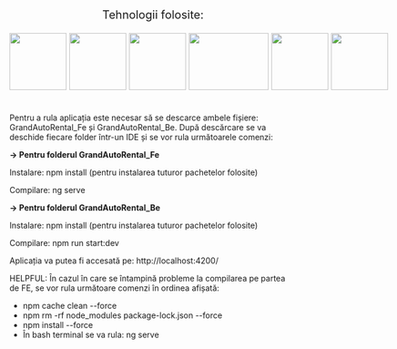 <p style="font-size: 20px; text-align: center; font-weight:400">Tehnologii folosite:</p>
<div style="display: flex; justify-content: space-between; gap: 5px; margin-bottom:40px">
    <img src="https://angular.io/assets/images/logos/angular/angular.svg" width="100px" height="100px">
    <img src="https://upload.wikimedia.org/wikipedia/commons/6/61/HTML5_logo_and_wordmark.svg" width="100px" height="100px">
    <img src="https://upload.wikimedia.org/wikipedia/commons/d/d5/CSS3_logo_and_wordmark.svg" width="100px" height="100px">
    <img src="https://camo.githubusercontent.com/4df4cf6995f81a77c935c858564a894f16b8e242ef5bbe01d1ca2f40d5991d85/68747470733a2f2f7777772e616e6b69747765626c6f6769632e636f6d2f6a6176617363726970742f6a735f696d672f6a6176617363726970742e706e67" width="140px" height="100px">
    <img src="https://upload.wikimedia.org/wikipedia/commons/4/4c/Typescript_logo_2020.svg" width="100px" height="100px">
    <img src="https://upload.wikimedia.org/wikipedia/commons/d/d9/Node.js_logo.svg" width="100px" height="100px">
</div>


Pentru a rula aplicația este necesar să se descarce ambele fișiere: GrandAutoRental_Fe și GrandAutoRental_Be. 
După descărcare se va deschide fiecare folder într-un IDE și se vor rula următoarele comenzi:


<p ><b>-> Pentru folderul GrandAutoRental_Fe</b> </p>

Instalare:  npm install  (pentru instalarea tuturor pachetelor folosite)

Compilare: ng serve


<p ><b>-> Pentru folderul GrandAutoRental_Be</b> </p>

Instalare: npm install  (pentru instalarea tuturor pachetelor folosite)

Compilare: npm run start:dev


Aplicația va putea fi accesată pe: http://localhost:4200/


HELPFUL:
În cazul în care se întampină probleme la compilarea pe partea de FE, se vor rula următoare comenzi în ordinea afișată:
<ul>
<li> npm cache clean --force </li>
<li>npm rm -rf node_modules package-lock.json --force </li>
<li> npm install --force</li>
<li> În bash terminal se va rula:  ng serve</li>
</ul>

